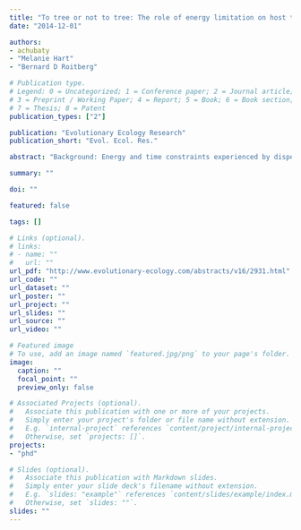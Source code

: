 ```yaml
---
title: "To tree or not to tree: The role of energy limitation on host tree acceptance in a bark beetle"
date: "2014-12-01"

authors:
- achubaty
- "Melanie Hart"
- "Bernard D Roitberg"

# Publication type.
# Legend: 0 = Uncategorized; 1 = Conference paper; 2 = Journal article;
# 3 = Preprint / Working Paper; 4 = Report; 5 = Book; 6 = Book section;
# 7 = Thesis; 8 = Patent
publication_types: ["2"]

publication: "Evolutionary Ecology Research"
publication_short: "Evol. Ecol. Res."

abstract: "Background: Energy and time constraints experienced by dispersing animals often limit individual dispersal and subsequent habitat selection decisions. When substantial variation in individual dispersal capability is present, these constraints may have significant impacts on populations where condition-dependent evaluation of habitat sites interacts with state-dependent habitat selection. Latty and Reid (2010) hypothesize that internal state of the dispersers and characteristics of their habitat mediate habitat selection ('condition matching'). Hypothesis: Individual beetles in better energetic condition are more likely to attack better-defended trees (i.e. riskier habitat). Organism: Mountain pine beetle (Dendroctonus ponderosae Hopkins). Field sites: Two field sites were used, and work at both sites coincided with the start of the beetles' emergence and flight period. Beetles used for lipid extraction analysis were collected near Merritt, BC, Canada in 2006, and host tree acceptance experiments were performed in 2010 near Field, BC, Canada. Methods: We sampled a population of beetles to characterize the relationship between beetle size and lipid content, then examined the variation in individual somatic energy condition and date of emergence. We separately tested the effect of somatic energetic condition on habitat (host) selection decisions by experimentally manipulating beetles' somatic energy reserves, placing them on host trees of different nutritional qualities, and measuring the latency in beetles' host tree acceptance. Results: Most beetles emerged early. Their somatic energy condition is higher at the start of the emergence period than near the end, although there is substantial individual variation in both timing and condition upon beetle emergence. Beetles' host selection decisions are influenced by both host tree nutritional quality and individuals' lipid reserves. Good nutritional quality trees are accepted sooner than poor nutritional quality trees. Individuals with lower energy reserves are less selective, accepting poorer quality host trees sooner than beetles with higher energy reserves."

summary: ""

doi: ""

featured: false

tags: []

# Links (optional).
# links:
# - name: ""
#   url: ""
url_pdf: "http://www.evolutionary-ecology.com/abstracts/v16/2931.html"
url_code: ""
url_dataset: ""
url_poster: ""
url_project: ""
url_slides: ""
url_source: ""
url_video: ""

# Featured image
# To use, add an image named `featured.jpg/png` to your page's folder. 
image:
  caption: ""
  focal_point: ""
  preview_only: false

# Associated Projects (optional).
#   Associate this publication with one or more of your projects.
#   Simply enter your project's folder or file name without extension.
#   E.g. `internal-project` references `content/project/internal-project/index.md`.
#   Otherwise, set `projects: []`.
projects:
- "phd"

# Slides (optional).
#   Associate this publication with Markdown slides.
#   Simply enter your slide deck's filename without extension.
#   E.g. `slides: "example"` references `content/slides/example/index.md`.
#   Otherwise, set `slides: ""`.
slides: ""
---
```

